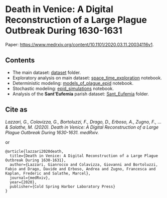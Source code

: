 # Death in Venice: A Digital Reconstruction of a Large Plague Outbreak During 1630-1631

Paper: https://www.medrxiv.org/content/10.1101/2020.03.11.20034116v1.

## Contents

* The main dataset: [dataset](./dataset) folder.
* Exploratory analysis on main dataset: [space\_time\_exploration](space_time_exploration.ipynb) notebook.
* Deterministic modeling: [models\_of\_plague\_epid](TO_BE_CLEANED_models_of_plague_epid.ipynb) notebook.
* Stochastic modeling: [epid\_simulations](epid_simulations.ipynb) notebook.
* Analysis of the **Sant'Eufemia** parish dataset: [Sant_Eufemia](./Sant_Eufemia) folder.

## Cite as 

_Lazzari, G., Colavizza, G., Bortoluzzi, F., Drago, D., Erboso, A., Zugno, F., ... & Salathe, M. (2020). Death in Venice: A Digital Reconstruction of a Large Plague Outbreak During 1630-1631. medRxiv._

or

```
@article{lazzari2020death,
  title={Death in Venice: A Digital Reconstruction of a Large Plague Outbreak During 1630-1631},
  author={Lazzari, Gianrocco and Colavizza, Giovanni and Bortoluzzi, Fabio and Drago, Davide and Erboso, Andrea and Zugno, Francesca and Kaplan, Frederic and Salathe, Marcel},
  journal={medRxiv},
  year={2020},
  publisher={Cold Spring Harbor Laboratory Press}
}
```
